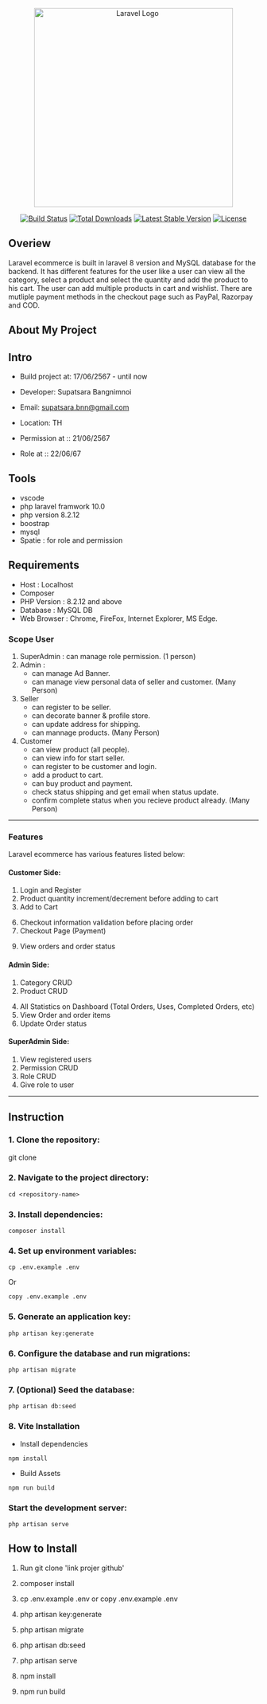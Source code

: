 <p align="center"><a href="https://laravel.com" target="_blank"><img src="https://raw.githubusercontent.com/laravel/art/master/logo-lockup/5%20SVG/2%20CMYK/1%20Full%20Color/laravel-logolockup-cmyk-red.svg" width="400" alt="Laravel Logo"></a></p>

<p align="center">
<a href="https://github.com/laravel/framework/actions"><img src="https://github.com/laravel/framework/workflows/tests/badge.svg" alt="Build Status"></a>
<a href="https://packagist.org/packages/laravel/framework"><img src="https://img.shields.io/packagist/dt/laravel/framework" alt="Total Downloads"></a>
<a href="https://packagist.org/packages/laravel/framework"><img src="https://img.shields.io/packagist/v/laravel/framework" alt="Latest Stable Version"></a>
<a href="https://packagist.org/packages/laravel/framework"><img src="https://img.shields.io/packagist/l/laravel/framework" alt="License"></a>
</p>

## Overiew
Laravel ecommerce is built in laravel 8 version and MySQL database for the backend. It has different features for the user like a user can view all the category, select a product and select the quantity and add the product to his cart. The user can add multiple products in cart and wishlist. There are mutliple payment methods in the checkout page such as PayPal, Razorpay and COD.

## About My Project

## Intro
- Build project at: 17/06/2567 - until now
- Developer: Supatsara Bangnimnoi
- Email: supatsara.bnn@gmail.com
- Location: TH

- Permission at :: 21/06/2567
- Role at :: 22/06/67

## Tools
- vscode
- php laravel framwork 10.0
- php version 8.2.12
- boostrap
- mysql
- Spatie : for role and permission

## Requirements
- Host : Localhost
- Composer
- PHP Version : 8.2.12 and above
- Database : MySQL DB
- Web Browser : Chrome, FireFox, Internet Explorer, MS Edge.

### Scope User
1. SuperAdmin : can manage role permission. (1 person)
2. Admin : 
    - can manage Ad Banner.
    - can manage view personal data of seller and customer.
    (Many Person)
3. Seller
    - can register to be seller.
    - can decorate banner & profile store.
    - can update address for shipping.
    - can mannage products.
    (Many Person)
4. Customer
    - can view product (all people).
    - can view info for start seller.
    - can register to be customer and login.
    - add a product to cart.
    - can buy product and payment.
    - check status shipping and get email when status update.
    - confirm complete status when you recieve product already.
    (Many Person)


-----------------------------

### Features
Laravel ecommerce has various features listed below:

#### Customer Side:

1. Login and Register
2. Product quantity increment/decrement before adding to cart
3. Add to Cart
<!-- 4. Add to Wishlist -->
<!-- 5. Add to cart with product quantity increment/decrement from the Cart and Wishlist page. -->
6. Checkout information validation before placing order
7. Checkout Page (Payment)
<!-- 8. Multiple payment option during checkout - PayPal , Razorpay and Cash on Delivery -->
9. View orders and order status
<!-- 10. User can rate a product, out of 5 stars, only after purchasing the product -->
<!-- 11. User can review a product only after purchasing the product -->
<!-- 13. User can edit and update his ratings and reviews -->


#### Admin Side:

1. Category CRUD
2. Product CRUD
<!-- 3. Control the visibility of product and category (Hide/Show) -->
4. All Statistics on Dashboard (Total Orders, Uses, Completed Orders, etc)
5. View Order and order items
6. Update Order status

#### SuperAdmin Side:
1. View registered users
2. Permission CRUD
2. Role CRUD
3. Give role to user


-------------------
## Instruction

### 1. Clone the repository: 
git clone <repository-url>

### 2. Navigate to the project directory: 

```shell
cd <repository-name>
```

### 3. Install dependencies: 

```shell
composer install
```

### 4. Set up environment variables:
```shell
cp .env.example .env
```
Or

```shell
copy .env.example .env
```

### 5. Generate an application key:

```shell
php artisan key:generate
```

### 6. Configure the database and run migrations: 
```shell
php artisan migrate
```

### 7. (Optional) Seed the database: 
```shell
php artisan db:seed
```


### 8. Vite Installation

- Install dependencies

```shell
npm install
```

- Build Assets

```shell
npm run build
```

### Start the development server: 
```shell
php artisan serve
```



## How to Install

1. Run git clone 'link projer github'
2. composer install
3. cp .env.example .env or copy .env.example .env
4. php artisan key:generate
5. php artisan migrate
6. php artisan db:seed
7. php artisan serve

8. npm install
9. npm run build
